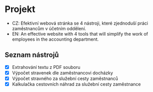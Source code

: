 # Projekt
- CZ: Efektivní webová stránka se 4 nástroji, které zjednoduší práci zaměstnancům v účetním oddělení.
- EN: An effective website with 4 tools that will simplify the work of employees in the accounting department.

## Seznam nástrojů

- [x] Extrahování textu z PDF souboru
- [x] Výpočet stravenek dle zaměstnancovi docházky
- [x] Výpočet stravného za služební cesty zaměstnanců
- [x] Kalkulačka cestovních náhrad za služební cesty zaměstnance
